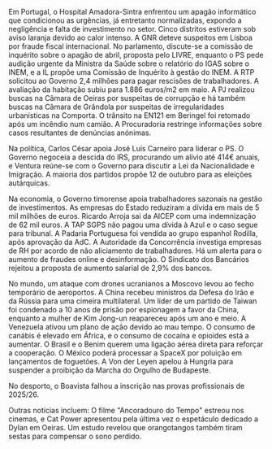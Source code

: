 Em Portugal, o Hospital Amadora-Sintra enfrentou um apagão informático que condicionou as urgências, já entretanto normalizadas, expondo a negligência e falta de investimento no setor. Cinco distritos estiveram sob aviso laranja devido ao calor intenso. A GNR deteve suspeitos em Lisboa por fraude fiscal internacional. No parlamento, discute-se a comissão de inquérito sobre o apagão de abril, proposta pelo LIVRE, enquanto o PS pede audição urgente da Ministra da Saúde sobre o relatório do IGAS sobre o INEM, e a IL propõe uma Comissão de Inquérito à gestão do INEM. A RTP solicitou ao Governo 2,4 milhões para pagar rescisões de trabalhadores. A avaliação da habitação subiu para 1.886 euros/m2 em maio. A PJ realizou buscas na Câmara de Oeiras por suspeitas de corrupção e há também buscas na Câmara de Grândola por suspeitas de irregularidades urbanísticas na Comporta. O trânsito na EN121 em Beringel foi retomado após um incêndio num camião. A Procuradoria restringe informações sobre casos resultantes de denúncias anónimas.

Na política, Carlos César apoia José Luís Carneiro para liderar o PS. O Governo negoceia a descida do IRS, procurando um alívio até 414€ anuais, e Ventura reúne-se com o Governo para discutir a Lei da Nacionalidade e Imigração. A maioria dos partidos propõe 12 de outubro para as eleições autárquicas.

Na economia, o Governo timorense apoia trabalhadores sazonais na gestão de investimentos. As empresas do Estado reduziram a dívida em mais de 5 mil milhões de euros. Ricardo Arroja sai da AICEP com uma indemnização de 62 mil euros. A TAP SGPS não pagou uma dívida à Azul e o caso segue para tribunal. A Padaria Portuguesa foi vendida ao grupo espanhol Rodilla, após aprovação da AdC. A Autoridade da Concorrência investiga empresas de RH por acordo de não aliciamento de trabalhadores. Há um alerta para o aumento de fraudes online e desinformação. O Sindicato dos Bancários rejeitou a proposta de aumento salarial de 2,9% dos bancos.

No mundo, um ataque com drones ucranianos a Moscovo levou ao fecho temporário de aeroportos. A China recebeu ministros da Defesa do Irão e da Rússia para uma cimeira multilateral. Um líder de um partido de Taiwan foi condenado a 10 anos de prisão por espionagem a favor da China, enquanto a mulher de Kim Jong-un reapareceu após um ano e meio. A Venezuela ativou um plano de ação devido ao mau tempo. O consumo de canábis é elevado em África, e o consumo de cocaína e opioides está a aumentar. O Brasil e o Benim querem uma ligação aérea direta para reforçar a cooperação. O México poderá processar a SpaceX por poluição em lançamentos de foguetões. A Von der Leyen apelou à Hungria para suspender a proibição da Marcha do Orgulho de Budapeste.

No desporto, o Boavista falhou a inscrição nas provas profissionais de 2025/26.

Outras notícias incluem: O filme "Ancoradouro do Tempo" estreou nos cinemas, e Cat Power apresentou pela última vez o espetáculo dedicado a Dylan em Oeiras. Um estudo revelou que orangotangos também tiram sestas para compensar o sono perdido.